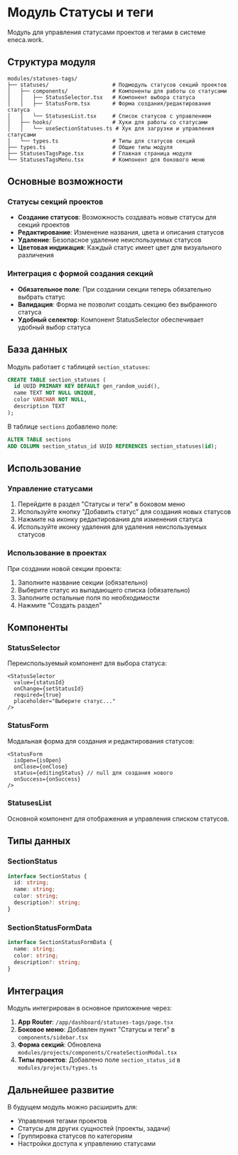 # Модуль Статусы и теги

Модуль для управления статусами проектов и тегами в системе eneca.work.

## Структура модуля

```
modules/statuses-tags/
├── statuses/                    # Подмодуль статусов секций проектов
│   ├── components/              # Компоненты для работы со статусами
│   │   ├── StatusSelector.tsx   # Компонент выбора статуса
│   │   ├── StatusForm.tsx       # Форма создания/редактирования статуса
│   │   └── StatusesList.tsx     # Список статусов с управлением
│   ├── hooks/                   # Хуки для работы со статусами
│   │   └── useSectionStatuses.ts # Хук для загрузки и управления статусами
│   └── types.ts                 # Типы для статусов секций
├── types.ts                     # Общие типы модуля
├── StatusesTagsPage.tsx         # Главная страница модуля
└── StatusesTagsMenu.tsx         # Компонент для бокового меню
```

## Основные возможности

### Статусы секций проектов

- **Создание статусов**: Возможность создавать новые статусы для секций проектов
- **Редактирование**: Изменение названия, цвета и описания статусов
- **Удаление**: Безопасное удаление неиспользуемых статусов
- **Цветовая индикация**: Каждый статус имеет цвет для визуального различения

### Интеграция с формой создания секций

- **Обязательное поле**: При создании секции теперь обязательно выбрать статус
- **Валидация**: Форма не позволит создать секцию без выбранного статуса
- **Удобный селектор**: Компонент StatusSelector обеспечивает удобный выбор статуса

## База данных

Модуль работает с таблицей `section_statuses`:

```sql
CREATE TABLE section_statuses (
  id UUID PRIMARY KEY DEFAULT gen_random_uuid(),
  name TEXT NOT NULL UNIQUE,
  color VARCHAR NOT NULL,
  description TEXT
);
```

В таблице `sections` добавлено поле:

```sql
ALTER TABLE sections 
ADD COLUMN section_status_id UUID REFERENCES section_statuses(id);
```

## Использование

### Управление статусами

1. Перейдите в раздел "Статусы и теги" в боковом меню
2. Используйте кнопку "Добавить статус" для создания новых статусов
3. Нажмите на иконку редактирования для изменения статуса
4. Используйте иконку удаления для удаления неиспользуемых статусов

### Использование в проектах

При создании новой секции проекта:

1. Заполните название секции (обязательно)
2. Выберите статус из выпадающего списка (обязательно)
3. Заполните остальные поля по необходимости
4. Нажмите "Создать раздел"

## Компоненты

### StatusSelector

Переиспользуемый компонент для выбора статуса:

```tsx
<StatusSelector
  value={statusId}
  onChange={setStatusId}
  required={true}
  placeholder="Выберите статус..."
/>
```

### StatusForm

Модальная форма для создания и редактирования статусов:

```tsx
<StatusForm
  isOpen={isOpen}
  onClose={onClose}
  status={editingStatus} // null для создания нового
  onSuccess={onSuccess}
/>
```

### StatusesList

Основной компонент для отображения и управления списком статусов.

## Типы данных

### SectionStatus

```typescript
interface SectionStatus {
  id: string;
  name: string;
  color: string;
  description?: string;
}
```

### SectionStatusFormData

```typescript
interface SectionStatusFormData {
  name: string;
  color: string;
  description?: string;
}
```

## Интеграция

Модуль интегрирован в основное приложение через:

1. **App Router**: `/app/dashboard/statuses-tags/page.tsx`
2. **Боковое меню**: Добавлен пункт "Статусы и теги" в `components/sidebar.tsx`
3. **Форма секций**: Обновлена `modules/projects/components/CreateSectionModal.tsx`
4. **Типы проектов**: Добавлено поле `section_status_id` в `modules/projects/types.ts`

## Дальнейшее развитие

В будущем модуль можно расширить для:

- Управления тегами проектов
- Статусы для других сущностей (проекты, задачи)
- Группировка статусов по категориям
- Настройки доступа к управлению статусами 